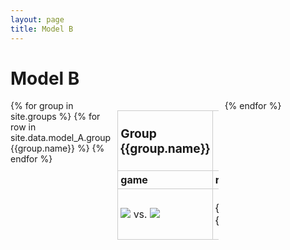```yaml
---
layout: page
title: Model B
---
```


# Model B

<html lang="en">
<head>
  <meta charset="UTF-8">
  <title>Side by Side Tables</title>
  <style>
    .table-container {
      display: grid;
      grid-template-columns: repeat(auto-fit, minmax(20px, 1fr));
      gap: 10px;
    }
    .table-container table {
      border-collapse: collapse;
      width: 100%;
    }
    .table-container th, .table-container td {
      border: 1px solid #ccc;
      padding: 4px;
      text-align: left;
    }
  </style>
</head>
<body>
  <div class="table-container">
    {% for group in site.groups %}
      <table>
        <tr>
          <th><p style="font-size:120%">Group {{group.name}}</p></th>
          <th></th>
          <th></th>
        </tr>
        <tr>
          <th>game</th>
          <th>result</th>
          <th>ML</th>
        </tr>
        {% for row in site.data.model_A.group{{group.name}} %}
          <tr>
            <td><img src="/images/{{row.home_team}}.webp"> vs. <img src="/images/{{row.away_team}}.webp"></td>
            <td>{{row.result_home}}:{{row.result_away}}</td>
            <td><p color="{{row.color}}">{{row.pred_home}}:{{row.pred_away}}</p></td>
          </tr>
        {% endfor %}
      </table>
    {% endfor %}
  </div>
</body>
</html>